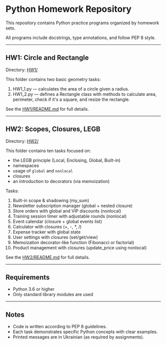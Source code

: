 # Python Homework Repository

This repository contains Python practice programs organized by homework sets.

All programs include docstrings, type annotations, and follow PEP 8 style.

---

## HW1: Circle and Rectangle

Directory: [HW1/](HW1)

This folder contains two basic geometry tasks:

1. HW1_1.py — calculates the area of a circle given a radius.  
2. HW1_2.py — defines a Rectangle class with methods to calculate area, perimeter, check if it's a square, and resize the rectangle.  

See the [HW1/README.md](HW1/README.md) for full details.

---

## HW2: Scopes, Closures, LEGB

Directory: [HW2/](HW2)

This folder contains ten tasks focused on:

- the LEGB principle (Local, Enclosing, Global, Built-in)  
- namespaces  
- usage of `global` and `nonlocal`  
- closures  
- an introduction to decorators (via memoization)

Tasks:

1. Built-in scope & shadowing (my_sum)  
2. Newsletter subscription manager (global + nested closure)  
3. Store orders with global and VIP discounts (nonlocal)  
4. Training session timer with adjustable rounds (nonlocal)  
5. Event calendar (closure + global events list)  
6. Calculator with closures (+, -, *, /)  
7. Expense tracker with global state  
8. User settings with closures (set/get/view)  
9. Memoization decorator-like function (Fibonacci or factorial)  
10. Product management with closures (update_price using nonlocal)  

See the [HW2/README.md](HW2/README.md) for full details.

---

## Requirements

- Python 3.6 or higher
- Only standard library modules are used

---

## Notes

- Code is written according to PEP 8 guidelines.  
- Each task demonstrates specific Python concepts with clear examples.  
- Printed messages are in Ukrainian (as required by assignments).